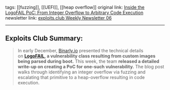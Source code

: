 tags:  [[fuzzing]], [[UEFI]], [[heap overflow]]
original link:  [Inside the LogoFAIL PoC: From Integer Overflow to Arbitrary Code Execution](https://binarly.io/posts/inside_the_logofail_poc_from_integer_overflow_to_arbitrary_code_execution/index.html?ref=blog.exploits.club)
newsletter link: [exploits.club Weekly Newsletter 06](https://blog.exploits.club/exploits-club-weekly/)

---
## Exploits Club Summary:
> In early December, [Binarly.io](https://binarly.io/?ref=blog.exploits.club) presented the technical details on [**LogoFAIL**](https://binarly.io/posts/finding_logofail_the_dangers_of_image_parsing_during_system_boot/?ref=blog.exploits.club)**, a vulnerability class resulting from custom images being parsed during boot.** This week, the team **released a detailed write-up on creating a PoC for one-such vulnerability.** The blog post walks through identifying an integer overflow via fuzzing and escalating that primitive to a heap-overflow resulting in code execution. 